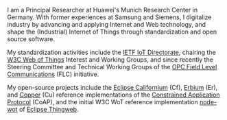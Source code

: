 I am a Principal Researcher at Huawei's Munich Research Center in Germany.
With former experiences at Samsung and Siemens, I digitalize industry by advancing and applying Internet and Web technology, and shape the (Industrial) Internet of Things through standardization and open source software.

My standardization activities include the [IETF IoT Directorate](https://www.ietf.org/), chairing the [W3C Web of Things](https://www.w3.org/WoT/) Interest and Working Groups, and since recently the Steering Committee and Technical Working Groups of the [OPC Field Level Communications](https://opcfoundation.org/flc/) (FLC) initiative.

My open-source projects include the [Eclipse Californium](https://www.eclipse.org/californium) (Cf), [Erbium](https://github.com/contiki-ng/contiki-ng/tree/develop/os/net/app-layer/coap) (Er), and [Copper](https://github.com/mkovatsc/Copper) (Cu) reference implementations of the [Constrained Application Protocol](https://tools.ietf.org/html/rfc7252) (CoAP), and the initial W3C WoT reference implementation [node-wot](https://github.com/eclipse/thingweb.node-wot/) of [Eclipse Thingweb](https://www.thingweb.io/).
